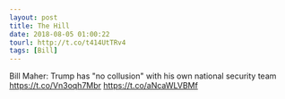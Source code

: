 ```yaml
---
layout: post
title: The Hill
date: 2018-08-05 01:00:22
tourl: http://t.co/t414UtTRv4
tags: [Bill]
---
```

Bill Maher: Trump has "no collusion" with his own national security team https://t.co/Vn3oqh7Mbr https://t.co/aNcaWLVBMf